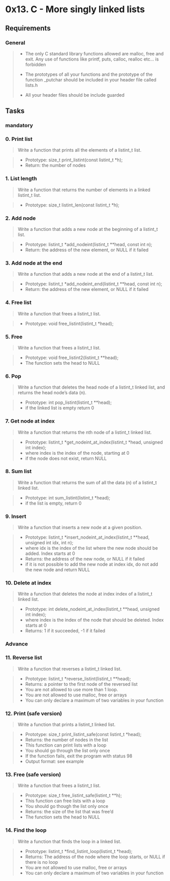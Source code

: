 # 0x13. C - More singly linked lists

## Requirements


### General

> - The only C standard library functions allowed are malloc, free and exit. Any use of functions like printf, puts, calloc, realloc etc… is forbidden
>
> - The prototypes of all your functions and the prototype of the function _putchar should be included in your header file called lists.h
>
> - All your header files should be include guarded


## Tasks

### mandatory

### 0. Print list

> Write a function that prints all the elements of a listint_t list.

> - Prototype: size_t print_listint(const listint_t *h);
> - Return: the number of nodes

### 1. List length

> Write a function that returns the number of elements in a linked listint_t list.

> - Prototype: size_t listint_len(const listint_t *h);

### 2. Add node

> Write a function that adds a new node at the beginning of a listint_t list.

> - Prototype: listint_t *add_nodeint(listint_t **head, const int n);
> - Return: the address of the new element, or NULL if it failed

### 3. Add node at the end

> Write a function that adds a new node at the end of a listint_t list.

> - Prototype: listint_t *add_nodeint_end(listint_t **head, const int n);
> - Return: the address of the new element, or NULL if it failed

### 4. Free list

> Write a function that frees a listint_t list.

> - Prototype: void free_listint(listint_t *head);

### 5. Free

> Write a function that frees a listint_t list.

> - Prototype: void free_listint2(listint_t **head);
> - The function sets the head to NULL

### 6. Pop

> Write a function that deletes the head node of a listint_t linked list, and returns the head node’s data (n).

> - Prototype: int pop_listint(listint_t **head);
> - if the linked list is empty return 0

### 7. Get node at index

> Write a function that returns the nth node of a listint_t linked list.

> - Prototype: listint_t *get_nodeint_at_index(listint_t *head, unsigned int index);
> - where index is the index of the node, starting at 0
> - if the node does not exist, return NULL

### 8. Sum list

> Write a function that returns the sum of all the data (n) of a listint_t linked list.

> - Prototype: int sum_listint(listint_t *head);
> - if the list is empty, return 0

### 9. Insert

> Write a function that inserts a new node at a given position.

> - Prototype: listint_t *insert_nodeint_at_index(listint_t **head, unsigned int idx, int n);
> - where idx is the index of the list where the new node should be added. Index starts at 0
> - Returns: the address of the new node, or NULL if it failed
> - if it is not possible to add the new node at index idx, do not add the new node and return NULL

### 10. Delete at index

> Write a function that deletes the node at index index of a listint_t linked list.

> - Prototype: int delete_nodeint_at_index(listint_t **head, unsigned int index);
> - where index is the index of the node that should be deleted. Index starts at 0
> - Returns: 1 if it succeeded, -1 if it failed

### Advance

### 11. Reverse list

> Write a function that reverses a listint_t linked list.

> - Prototype: listint_t *reverse_listint(listint_t **head);
> - Returns: a pointer to the first node of the reversed list
> - You are not allowed to use more than 1 loop.
> - You are not allowed to use malloc, free or arrays
> - You can only declare a maximum of two variables in your function

### 12. Print (safe version)

> Write a function that prints a listint_t linked list.

> - Prototype: size_t print_listint_safe(const listint_t *head);
> - Returns: the number of nodes in the list
> - This function can print lists with a loop
> - You should go through the list only once
> - If the function fails, exit the program with status 98
> - Output format: see example

### 13. Free (safe version)

> Write a function that frees a listint_t list.

> - Prototype: size_t free_listint_safe(listint_t **h);
> - This function can free lists with a loop
> - You should go though the list only once
> - Returns: the size of the list that was free’d
> - The function sets the head to NULL

### 14. Find the loop

> Write a function that finds the loop in a linked list.

> - Prototype: listint_t *find_listint_loop(listint_t *head);
> - Returns: The address of the node where the loop starts, or NULL if there is no loop
> - You are not allowed to use malloc, free or arrays
> - You can only declare a maximum of two variables in your function
